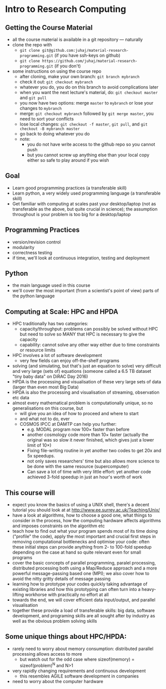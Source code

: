Intro to Research Computing
===========================

Getting the Course Material
---------------------------

-   all the course material is available in a git repository — naturally
-   clone the repo with
    -   `git clone git@github.com:juhaj/material-research-programming.git` (if you have ssh-keys on github)
    -   `git clone https://github.com/juhaj/material-research-programming.git` (if you don't)
-   some instructions on using the course repo
    -   after cloning, make your own branch: `git branch mybranch`
    -   check it out: `git checkout mybranch`
    -   whatever you do, you do on this branch to avoid complications later
    -   when you want the next lecture's material, do: `git checkout master` and `git pull`
    -   you now have two options: merge `master` to `mybranch` or lose your changes to `mybranch`
    -   merge: `git checkout mybranch` followed by `git merge master`, you need to sort your conflicts
    -   lose local changes: `git checkout -f master`, `git pull`, and `git checkout -B mybranch master`
    -   go back to doing whatever you do
    -   note:
        -   you do not have write access to the github repo so you cannot push
        -   but you cannot screw up anything else than your local copy either so safe to play around if you wish

Goal
----

-   Learn good programming practices (a transferable skill)
-   Learn python, a very widely used programming language (a transferable skill)
-   Get familiar with computing at scales past your desktop/laptop (not as transferable as the above, but quite crucial in science); the assumption throughout is your problem is too big for a desktop/laptop

Programming Practices
---------------------

-   version/revision control
-   modularity
-   correctness testing
-   if time, we'll look at continuous integration, testing and deployment

Python
------

-   the main language used in this course
-   we'll cover the most important (from a scientist's point of view) parts of the python language

Computing at Scale: HPC and HPDA
--------------------------------

-   HPC traditionally has two categories:
    -   capacity/throughput: problems can possibly be solved without HPC but need to solve so MANY that HPC is necessary to give the capacity
    -   capability: cannot solve any other way either due to time constraints or resource limits
-   HPC involves a lot of software development
    -   very few fields can enjoy off-the-shelf programs
-   solving (and simulating, but that's just an equation to solve) very difficult and very large (sets of) equations (someone called a 6.5 TB dataset "tiny baby data" on DiRAC Day 2016)
-   HPDA is the processing and visualisation of these very large sets of data (larger than even most Big Data)
-   HPDA is also the processing and visualisation of streaming, observation etc data
-   almost every mathematical problem is computationally unique, so no generalisations on this course, but
    -   will give you an idea of how to proceed and where to start
    -   and what not to do, ever
    -   COSMOS IPCC at DAMTP can help you further:
        -   e.g. MODAL program now 100× faster than before
        -   another cosmology code more than 10× faster (actually the original was so slow it never finished, which gives just a lower limit of 10×)
        -   Fixing file-writing routine in yet another two codes to get 20x and 5x speedups.
        -   not only saves researchers' time but also allows more science to be done with the same resource (supercomputer)
        -   Can save a lot of time with very little effort: yet another code achieved 3-fold speedup in just an hour's worth of work

This course will
----------------

-   expect you know the basics of using a UNIX shell, there's a decent tutorial you should look at at <http://www.ee.surrey.ac.uk/Teaching/Unix/>
-   have a look at algorithms, how to choose a good one, what things to consider in the process, how the computing hardware affects algorithms and imposes constraints on the algorithm etc
-   teach how to find out what your program spends most of its time doing ("profile" the code), apply the most important and crucial first steps in removing computational bottlenecks and optimise your code: often these initial steps can provide anything from 2- to 100-fold speedup depending on the case at hand so quite relevant even for small programs
-   cover the basic concepts of parallel programming, paralel processing, distributed processing both using a Map/Reduce approach and a more powerful message-passing based one (MPI); we also cover how to avoid the nitty gritty details of message passing
-   learning how to prototype your codes quickly taking advantage of existing libraries and how this prototyping can often turn into a heavy-lifting workhorse with practically no effort at all
-   towards the end, we will cover efficient data input/output, and parallel visualisation
-   together these provide a load of transferable skills: big data, software development, and programing skills are all sought after by industry as well as the obvious problem solving skills

Some unique things about HPC/HPDA:
----------------------------------

-   rarely need to worry about memory consumption: distributed parallel processing allows access to more
    -   but watch out for the odd case where sizeof(memory) = sizeof(problem)<sup>N</sup> and N&gt;1
-   very rapidly changing requirements and continuous development
    -   this resembles AGILE software development in companies
-   need to worry about the computer hardware
